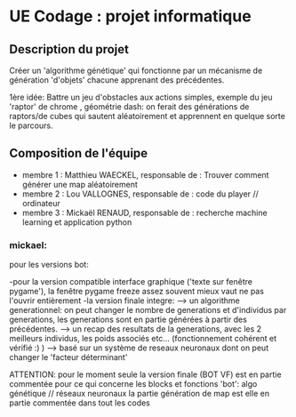 ﻿# UE Codage : projet informatique

## Description du projet

Créer un 'algorithme génétique' qui fonctionne par un mécanisme de génération 'd'objets' chacune apprenant des précédentes.

1ère idée: Battre un jeu d'obstacles aux actions simples, exemple du jeu 'raptor' de chrome , géométrie dash:
on ferait des générations de raptors/de cubes qui sautent aléatoirement et apprennent en quelque sorte le parcours.

## Composition de l'équipe

* membre 1 : Matthieu WAECKEL, responsable de : Trouver comment générer une map aléatoirement
* membre 2 : Lou VALLOGNES, responsable de : code du player // ordinateur
* membre 3 : Mickaël RENAUD, responsable de : recherche machine learning et application python


### mickael:

pour les versions bot:

-pour la version compatible interface graphique ('texte sur fenêtre pygame'), la fenêtre pygame freeze assez souvent mieux vaut ne pas l'ouvrir entièrement
-la version finale integre: 
--> un algorithme generationnel: on peut changer le nombre de generations et d'individus par generations,
les  generations sont en partie générées à partir des précédentes.
--> un recap des resultats de la generations, avec les 2 meilleurs individus, les poids associés etc... (fonctionnement cohérent et vérifié :) )
--> basé sur un système de reseaux neuronaux dont on peut changer le 'facteur déterminant' 

ATTENTION: pour le moment seule la version finale (BOT VF) est en partie commentée pour ce qui concerne les blocks et fonctions 'bot': algo génétique // réseaux neuronaux 
la partie génération de map est elle en partie commentée dans tout les codes



